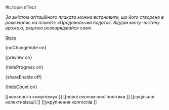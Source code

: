 #Історія #Тест

*За змістом агітаційного плаката можна встановити, що його створено в роки.Напис на плакаті: «Продовольчий податок. Віддай місту частину врожаю, рештою розпоряджайся сам».*

[Фото](https://zno.osvita.ua//doc/images/znotest/16/1608/30.jpg)

{noChangeVote on}

{preview on}

{hideProgress on}

{shareEnable off}

{hideCount on}

[[«воєнного комунізму».]]
[[нової економічної політики.]]
[[суцільної колективізації.]]
[[укрупнення колгоспів.]]
